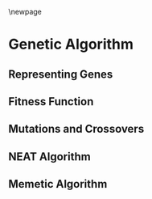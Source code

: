 \newpage

# Genetic Algorithm

## Representing Genes

## Fitness Function

## Mutations and Crossovers

## NEAT Algorithm

## Memetic Algorithm
